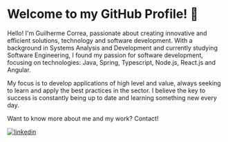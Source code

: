 # Welcome to my GitHub Profile! 👋

Hello! I'm Guilherme Correa, passionate about creating innovative and efficient solutions, technology and software development. With a background in Systems Analysis and Development and currently studying Software Engineering, I found my passion for software development, focusing on technologies: Java, Spring, Typescript, Node.js, React.js and Angular.

My focus is to develop applications of high level and value, always seeking to learn and apply the best practices in the sector. I believe the key to success is constantly being up to date and learning something new every day.

Want to know more about me and my work? Contact!

[![linkedin](https://img.shields.io/badge/linkedin-0A66C2?style=for-the-badge&logo=linkedin&logoColor=white)](https://www.linkedin.com/in/guiestevamcorrea/ )
